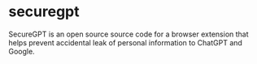 # securegpt
SecureGPT is an open source source code for a browser extension that helps prevent accidental leak of personal information to ChatGPT and Google.
